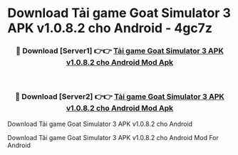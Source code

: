 # Download Tải game Goat Simulator 3 APK v1.0.8.2 cho Android - 4gc7z


<div align="center">
<h3>🔴 Download [Server1] 👉👉 <a href="https://apk-comot.site?title=Tải_game_Goat_Simulator_3_APK_v1.0.8.2_cho_Android">Tải game Goat Simulator 3 APK v1.0.8.2 cho Android Mod Apk</a></h3><br>
<h3>🔴 Download [Server2] 👉👉 <a href="https://apk-comot.site?title=Tải_game_Goat_Simulator_3_APK_v1.0.8.2_cho_Android">Tải game Goat Simulator 3 APK v1.0.8.2 cho Android Mod Apk</a></h3>
</div>



Download Tải game Goat Simulator 3 APK v1.0.8.2 cho Android 

Download Tải game Goat Simulator 3 APK v1.0.8.2 cho Android Mod For Android